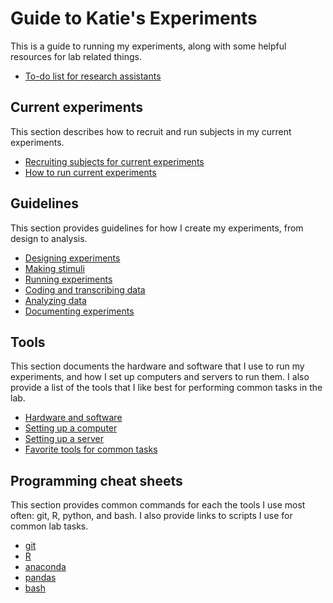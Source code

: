 # Guide to Katie's Experiments

This is a guide to running my experiments, along with some helpful resources for lab related things.  

- [To-do list for research assistants](https://www.dropbox.com/s/0evmj4j9qq3ea7o/RA%20Task%20LIst.xlsx)

## Current experiments

This section describes how to recruit and run subjects in my current experiments.

- [Recruiting subjects for current experiments](current/recruitment.md)
- [How to run current experiments](current/how-to-run.md)

## Guidelines

This section provides guidelines for how I create my experiments, from design to analysis.

- [Designing experiments](guidelines/designing-exps.md)
- [Making stimuli](guidelines/making-stimuli.md)
- [Running experiments](running-exps.md)
- [Coding and transcribing data](coding-and-transcribing.md)
- [Analyzing data](analyzing-data.md)
- [Documenting experiments](guidelines/documenting)

## Tools

This section documents the hardware and software that I use to run my experiments, and how I set up computers and servers to run them. I also provide a list of the tools that I like best for performing common tasks in the lab.

- [Hardware and software](tools/hardware-and-software.md)
- [Setting up a computer](tools/computer-setup.md)
- [Setting up a server](tools/server-setup.md)
- [Favorite tools for common tasks](tools/favorites.md)

## Programming cheat sheets

This section provides common commands for each the tools I use most often: git, R, python, and bash. I also provide links to scripts I use for common lab tasks.  

- [git](cheat-sheets/git.md)
- [R](cheat-sheets/R.md)
- [anaconda](cheat-sheets/anaconda.md)
- [pandas](cheat-sheets/pandas.md)
- [bash](cheat-sheets/bash.md)


